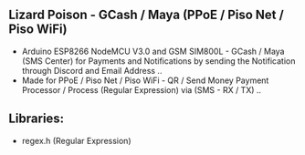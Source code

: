 ## Lizard Poison - GCash / Maya (PPoE / Piso Net / Piso WiFi)

* Arduino ESP8266 NodeMCU V3.0 and GSM SIM800L - GCash / Maya (SMS Center) for Payments and Notifications by sending the Notification through Discord and Email Address ..
* Made for PPoE / Piso Net / Piso WiFi - QR / Send Money Payment Processor / Process (Regular Expression) via (SMS - RX / TX) ..

## Libraries:

* regex.h (Regular Expression)
